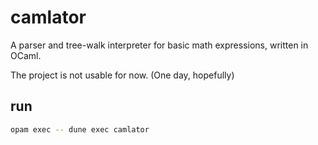 # camlator

A parser and tree-walk interpreter for basic math expressions, written in OCaml.

The project is not usable for now. (One day, hopefully)

## run

```sh
opam exec -- dune exec camlator
```
